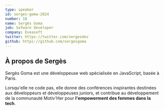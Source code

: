 ```yaml
---
type: speaker
id: serges-goma-2024
number: 10
name: Sergès Goma
job: Sofware developer
company: Eveasoft
twitter: https://twitter.com/sergesdev
github: https://github.com/sergesgoma
---
```


## À propos de Sergès

Sergès Goma est une développeuse web spécialisée en JavaScript, basée à Paris. 

Lorsqu'elle ne code pas, elle donne des conférences inspirantes destinées aux développeurs et développeuses juniors, et contribue au développement de la communauté Motiv'Her pour **l'empowerment des femmes dans la tech**.